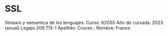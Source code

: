 # SSL 
Sintaxis y semantica de los lenguajes. Curso: K2055
Año de cursada: 2023 (anual) 
Legajo:209.715-1 
Apellido: Cruces ; Nombre: Franco
